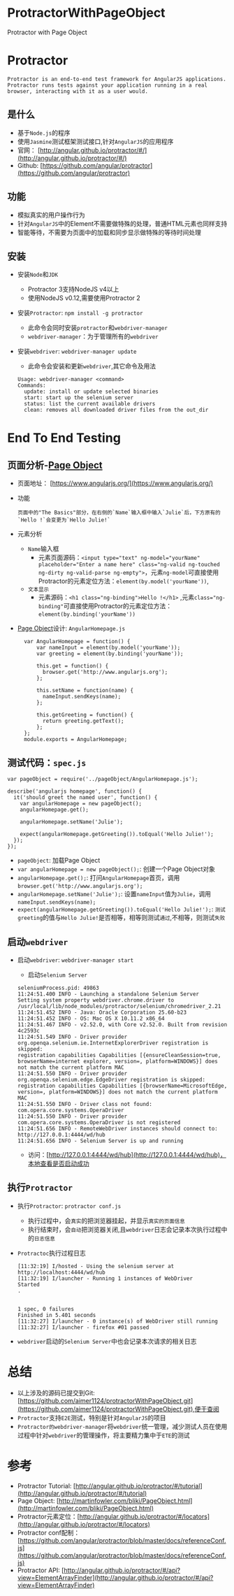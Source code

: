 # ProtractorWithPageObject

Protractor with Page Object

# Protractor

```
Protractor is an end-to-end test framework for AngularJS applications. 
Protractor runs tests against your application running in a real browser, interacting with it as a user would.
```

## 是什么
* 基于`Node.js`的程序
* 使用`Jasmine`测试框架测试接口,针对`AngularJS`的应用程序 
* 官网： [http://angular.github.io/protractor/#/](http://angular.github.io/protractor/#/)
* Github: [https://github.com/angular/protractor](https://github.com/angular/protractor)

## 功能
* 模拟真实的用户操作行为
* 针对`AngularJS`中的Element不需要做特殊的处理，普通HTML元素也同样支持
* 智能等待，不需要为页面中的加载和同步显示做特殊的等待时间处理

## 安装
* 安装`Node`和`JDK`
	* Protractor 3支持NodeJS v4以上
	* 使用NodeJS v0.12,需要使用Protractor 2
* 安装`Protractor`: `npm install -g protractor`
	* 此命令会同时安装`protractor`和`webdriver-manager`
	* `webdriver-manager`：为于管理所有的`webdriver`
* 安装`webdriver`: `webdriver-manager update`
	* 此命令会安装和更新`webdriver`,其它命令及用法	
	
	```
	Usage: webdriver-manager <command>
	Commands:
	  update: install or update selected binaries
	  start: start up the selenium server
	  status: list the current available drivers
	  clean: removes all downloaded driver files from the out_dir
	```

#  End To End Testing
## 页面分析-[Page Object](http://martinfowler.com/bliki/PageObject.html)
* 页面地址： [https://www.angularjs.org/](https://www.angularjs.org/)
* 功能
	
	```
	页面中的"The Basics"部分，在右侧的`Name`输入框中输入`Julie`后，下方原有的`Hello !`会变更为`Hello Julie!`
	```
	
* 元素分析
	* `Name`输入框
		* 元素页面源码：`<input type="text" ng-model="yourName" placeholder="Enter a name here" class="ng-valid ng-touched ng-dirty ng-valid-parse ng-empty">`，元素`ng-model`可直接使用Protractor的元素定位方法：`element(by.model('yourName'))`,
	* `文本显示`
		* 元素源码：`<h1 class="ng-binding">Hello !</h1>` ,元素`class="ng-binding"`可直接使用Protractor的元素定位方法：`element(by.binding('yourName'))`
* [Page Object](http://martinfowler.com/bliki/PageObject.html)设计: `AngularHomepage.js`
	
	```
	  var AngularHomepage = function() {
		  var nameInput = element(by.model('yourName'));
		  var greeting = element(by.binding('yourName'));
		
		  this.get = function() {
		    browser.get('http://www.angularjs.org');
		  };
		
		  this.setName = function(name) {
		    nameInput.sendKeys(name);
		  };
		
		  this.getGreeting = function() {
		    return greeting.getText();
		  };
	  };
	  module.exports = AngularHomepage;
	```

## 测试代码：`spec.js`


```	
var pageObject = require('../pageObject/AngularHomepage.js');
	
describe('angularjs homepage', function() {
  it('should greet the named user', function() {
    var angularHomepage = new pageObject();
    angularHomepage.get();
	
    angularHomepage.setName('Julie');
	
    expect(angularHomepage.getGreeting()).toEqual('Hello Julie!');
  });
});
```
	
* `pageObject`: 加载Page Object
* `var angularHomepage = new pageObject();`: 创建一个Page Object对象
* `angularHomepage.get();`: 打问`AngularHomepage`首页，调用`browser.get('http://www.angularjs.org');`
* `angularHomepage.setName('Julie');`: 设置`nameInput`值为`Julie`，调用`nameInput.sendKeys(name);`
* `expect(angularHomepage.getGreeting()).toEqual('Hello Julie!');`: `测试greeting`的值与`Hello Julie!`是否相等，相等则测试`通过`,不相等，则测试`失败`

## 启动`webdriver`
* 启动`webdriver`: `webdriver-manager start`
	* 启动`Selenium Server`
	
	```
	seleniumProcess.pid: 49863
	11:24:51.400 INFO - Launching a standalone Selenium Server
	Setting system property webdriver.chrome.driver to /usr/local/lib/node_modules/protractor/selenium/chromedriver_2.21
	11:24:51.452 INFO - Java: Oracle Corporation 25.60-b23
	11:24:51.452 INFO - OS: Mac OS X 10.11.2 x86_64
	11:24:51.467 INFO - v2.52.0, with Core v2.52.0. Built from revision 4c2593c
	11:24:51.549 INFO - Driver provider org.openqa.selenium.ie.InternetExplorerDriver registration is skipped:
	registration capabilities Capabilities [{ensureCleanSession=true, browserName=internet explorer, version=, platform=WINDOWS}] does not match the current platform MAC
	11:24:51.550 INFO - Driver provider org.openqa.selenium.edge.EdgeDriver registration is skipped:
	registration capabilities Capabilities [{browserName=MicrosoftEdge, version=, platform=WINDOWS}] does not match the current platform MAC
	11:24:51.550 INFO - Driver class not found: com.opera.core.systems.OperaDriver
	11:24:51.550 INFO - Driver provider com.opera.core.systems.OperaDriver is not registered
	11:24:51.656 INFO - RemoteWebDriver instances should connect to: http://127.0.0.1:4444/wd/hub
	11:24:51.656 INFO - Selenium Server is up and running
	```
	
	* 访问：[http://127.0.0.1:4444/wd/hub](http://127.0.0.1:4444/wd/hub)，本地查看是否启动成功
	
## 执行`Protractor`

* 执行`Protractor`: `protractor conf.js`
	* 执行过程中，会`真实`的把浏览器挂起，并显示`真实的页面信息`
	* 执行结束时，会`自动`把浏览器关闭,且`webdriver`日志会记录本次执行过程中的`日志信息`
* `Protractoc`执行过程日志

	```
	[11:32:19] I/hosted - Using the selenium server at http://localhost:4444/wd/hub
	[11:32:19] I/launcher - Running 1 instances of WebDriver
	Started
	.
	
	
	1 spec, 0 failures
	Finished in 5.401 seconds
	[11:32:27] I/launcher - 0 instance(s) of WebDriver still running
	[11:32:27] I/launcher - firefox #01 passed
	```

* `webdriver`启动的`Selenium Server`中也会记录本次请求的相关日志

# 总结

* 以上涉及的源码已提交到Git: [https://github.com/aimer1124/protractorWithPageObject.git](https://github.com/aimer1124/protractorWithPageObject.git),便于查阅
* `Protractor`支持`E2E`测试，特别是针对`AngularJS`的项目
* `Protractor的webdriver-manager`将`webdriver`统一管理，减少测试人员在使用过程中针对`webdriver`的管理操作，将主要精力集中于`ETE`的测试

# 参考

* Protractor Tutorial: [http://angular.github.io/protractor/#/tutorial](http://angular.github.io/protractor/#/tutorial)
* Page Object: [http://martinfowler.com/bliki/PageObject.html](http://martinfowler.com/bliki/PageObject.html)
* Protractor元素定位：[http://angular.github.io/protractor/#/locators](http://angular.github.io/protractor/#/locators)
* Protractor conf配制：[https://github.com/angular/protractor/blob/master/docs/referenceConf.js](https://github.com/angular/protractor/blob/master/docs/referenceConf.js)
* Protractor API: [http://angular.github.io/protractor/#/api?view=ElementArrayFinder](http://angular.github.io/protractor/#/api?view=ElementArrayFinder)
